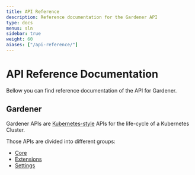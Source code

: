 ```yaml
---
title: API Reference
description: Reference documentation for the Gardener API
type: docs
menus: sln
sidebar: true
weight: 60
aiases: ["/api-reference/"]
---
```


# API Reference Documentation

Bellow you can find reference documentation of the API for Gardener.

## Gardener

Gardener APIs are [Kubernetes-style](https://kubernetes.io/docs/reference/using-api/api-overview/) APIs for the life-cycle of a Kubernetes Cluster.

Those APIs are divided into different groups:

- [Core](core)
- [Extensions](extensions)
- [Settings](settings)
